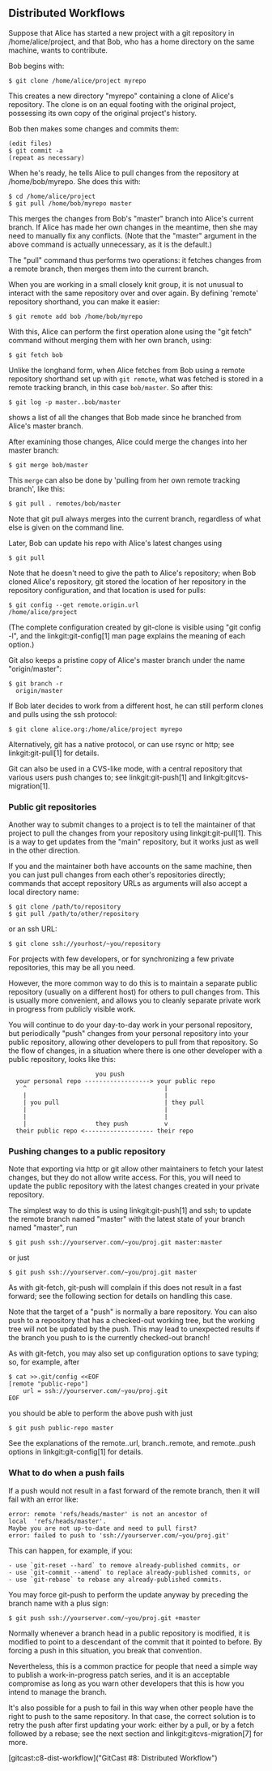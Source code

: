 ## Distributed Workflows ##

Suppose that Alice has started a new project with a git repository in
/home/alice/project, and that Bob, who has a home directory on the
same machine, wants to contribute.

Bob begins with:

    $ git clone /home/alice/project myrepo

This creates a new directory "myrepo" containing a clone of Alice's
repository.  The clone is on an equal footing with the original
project, possessing its own copy of the original project's history.

Bob then makes some changes and commits them:


    (edit files)
    $ git commit -a
    (repeat as necessary)

When he's ready, he tells Alice to pull changes from the repository
at /home/bob/myrepo.  She does this with:

    $ cd /home/alice/project
    $ git pull /home/bob/myrepo master

This merges the changes from Bob's "master" branch into Alice's
current branch.  If Alice has made her own changes in the meantime,
then she may need to manually fix any conflicts.  (Note that the
"master" argument in the above command is actually unnecessary, as it
is the default.)

The "pull" command thus performs two operations: it fetches changes
from a remote branch, then merges them into the current branch.

When you are working in a small closely knit group, it is not
unusual to interact with the same repository over and over
again.  By defining 'remote' repository shorthand, you can make
it easier:

    $ git remote add bob /home/bob/myrepo

With this, Alice can perform the first operation alone using the
"git fetch" command without merging them with her own branch,
using:

    $ git fetch bob

Unlike the longhand form, when Alice fetches from Bob using a
remote repository shorthand set up with `git remote`, what was
fetched is stored in a remote tracking branch, in this case
`bob/master`.  So after this:

    $ git log -p master..bob/master

shows a list of all the changes that Bob made since he branched from
Alice's master branch.

After examining those changes, Alice
could merge the changes into her master branch:

    $ git merge bob/master

This `merge` can also be done by 'pulling from her own remote
tracking branch', like this:

    $ git pull . remotes/bob/master

Note that git pull always merges into the current branch,
regardless of what else is given on the command line.

Later, Bob can update his repo with Alice's latest changes using

    $ git pull

Note that he doesn't need to give the path to Alice's repository;
when Bob cloned Alice's repository, git stored the location of her
repository in the repository configuration, and that location is
used for pulls:

    $ git config --get remote.origin.url
    /home/alice/project

(The complete configuration created by git-clone is visible using
"git config -l", and the linkgit:git-config[1] man page
explains the meaning of each option.)

Git also keeps a pristine copy of Alice's master branch under the
name "origin/master":

    $ git branch -r
      origin/master

If Bob later decides to work from a different host, he can still
perform clones and pulls using the ssh protocol:

    $ git clone alice.org:/home/alice/project myrepo

Alternatively, git has a native protocol, or can use rsync or http;
see linkgit:git-pull[1] for details.

Git can also be used in a CVS-like mode, with a central repository
that various users push changes to; see linkgit:git-push[1] and
linkgit:gitcvs-migration[1].


### Public git repositories ###

Another way to submit changes to a project is to tell the maintainer
of that project to pull the changes from your repository using
linkgit:git-pull[1].  This is a way to get
updates from the "main" repository, but it works just as well in the
other direction.

If you and the maintainer both have accounts on the same machine, then
you can just pull changes from each other's repositories directly;
commands that accept repository URLs as arguments will also accept a
local directory name:

    $ git clone /path/to/repository
    $ git pull /path/to/other/repository

or an ssh URL:

    $ git clone ssh://yourhost/~you/repository

For projects with few developers, or for synchronizing a few private
repositories, this may be all you need.

However, the more common way to do this is to maintain a separate public
repository (usually on a different host) for others to pull changes
from.  This is usually more convenient, and allows you to cleanly
separate private work in progress from publicly visible work.

You will continue to do your day-to-day work in your personal
repository, but periodically "push" changes from your personal
repository into your public repository, allowing other developers to
pull from that repository.  So the flow of changes, in a situation
where there is one other developer with a public repository, looks
like this:

                            you push
      your personal repo ------------------> your public repo
        ^                                      |
        |                                      |
        | you pull                             | they pull
        |                                      |
        |                                      |
        |                   they push          v
      their public repo <------------------- their repo



### Pushing changes to a public repository ###

Note that exporting via http or git allow other
maintainers to fetch your latest changes, but they do not allow write
access.  For this, you will need to update the public repository with the
latest changes created in your private repository.

The simplest way to do this is using linkgit:git-push[1] and ssh; to
update the remote branch named "master" with the latest state of your
branch named "master", run

    $ git push ssh://yourserver.com/~you/proj.git master:master

or just

    $ git push ssh://yourserver.com/~you/proj.git master

As with git-fetch, git-push will complain if this does not result in a
fast forward; see the following section for details on
handling this case.

Note that the target of a "push" is normally a bare repository.  You can also push to a
repository that has a checked-out working tree, but the working tree
will not be updated by the push.  This may lead to unexpected results if
the branch you push to is the currently checked-out branch!

As with git-fetch, you may also set up configuration options to
save typing; so, for example, after

    $ cat >>.git/config <<EOF
    [remote "public-repo"]
    	url = ssh://yourserver.com/~you/proj.git
    EOF

you should be able to perform the above push with just

    $ git push public-repo master

See the explanations of the remote.<name>.url, branch.<name>.remote,
and remote.<name>.push options in linkgit:git-config[1] for
details.

### What to do when a push fails ###

If a push would not result in a fast forward of the
remote branch, then it will fail with an error like:

    error: remote 'refs/heads/master' is not an ancestor of
    local  'refs/heads/master'.
    Maybe you are not up-to-date and need to pull first?
    error: failed to push to 'ssh://yourserver.com/~you/proj.git'

This can happen, for example, if you:

	- use `git-reset --hard` to remove already-published commits, or
	- use `git-commit --amend` to replace already-published commits, or
	- use `git-rebase` to rebase any already-published commits.

You may force git-push to perform the update anyway by preceding the
branch name with a plus sign:

    $ git push ssh://yourserver.com/~you/proj.git +master

Normally whenever a branch head in a public repository is modified, it
is modified to point to a descendant of the commit that it pointed to
before.  By forcing a push in this situation, you break that convention.

Nevertheless, this is a common practice for people that need a simple
way to publish a work-in-progress patch series, and it is an acceptable
compromise as long as you warn other developers that this is how you
intend to manage the branch.

It's also possible for a push to fail in this way when other people have
the right to push to the same repository.  In that case, the correct
solution is to retry the push after first updating your work: either by a
pull, or by a fetch followed by a rebase; see the next section and
linkgit:gitcvs-migration[7] for more.

[gitcast:c8-dist-workflow]("GitCast #8: Distributed Workflow")
